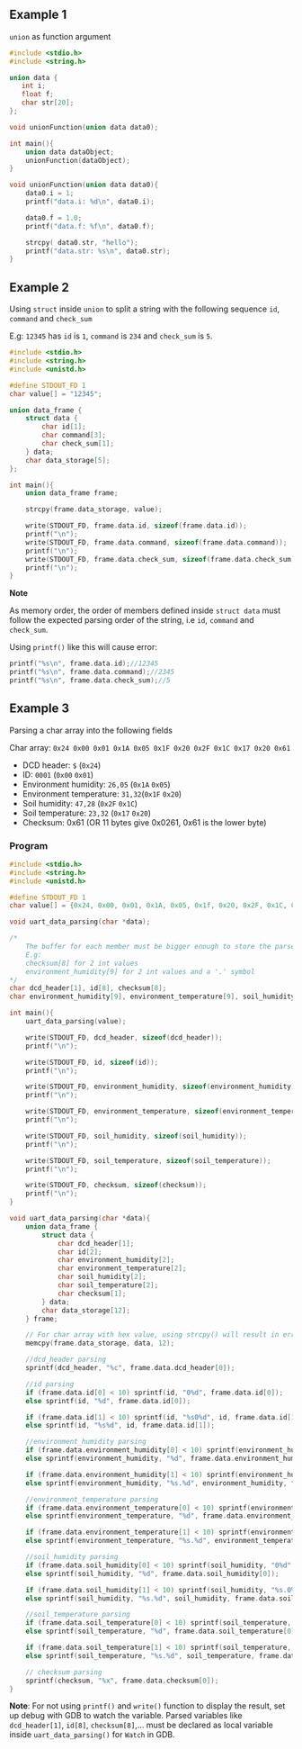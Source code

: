 ## Example 1

``union`` as function argument

```c
#include <stdio.h>
#include <string.h>

union data {
   int i;
   float f;
   char str[20];
}; 

void unionFunction(union data data0);

int main(){
    union data dataObject;
    unionFunction(dataObject);
}

void unionFunction(union data data0){
    data0.i = 1;
    printf("data.i: %d\n", data0.i);

    data0.f = 1.0;
    printf("data.f: %f\n", data0.f);

    strcpy( data0.str, "hello");
    printf("data.str: %s\n", data0.str);
}
```

## Example 2

Using ``struct`` inside ``union`` to split a string with the following sequence ``id``,  ``command`` and ``check_sum``

E.g: ``12345`` has ``id`` is ``1``, ``command`` is ``234`` and ``check_sum`` is ``5``.

```c
#include <stdio.h>
#include <string.h>
#include <unistd.h>

#define STDOUT_FD 1
char value[] = "12345";

union data_frame {
    struct data {
        char id[1];
        char command[3];
        char check_sum[1];
    } data;
    char data_storage[5];
};

int main(){
    union data_frame frame;

    strcpy(frame.data_storage, value);

    write(STDOUT_FD, frame.data.id, sizeof(frame.data.id));
    printf("\n");
    write(STDOUT_FD, frame.data.command, sizeof(frame.data.command));
    printf("\n");
    write(STDOUT_FD, frame.data.check_sum, sizeof(frame.data.check_sum));
    printf("\n");
}
```
**Note**

As memory order, the order of members defined inside ``struct data`` must follow the expected parsing order of the string, i.e ``id``, ``command`` and ``check_sum``.

Using ``printf()`` like this will cause error:

```c
printf("%s\n", frame.data.id);//12345
printf("%s\n", frame.data.command);//2345
printf("%s\n", frame.data.check_sum);//5
```
## Example 3

Parsing a char array into the following fields

Char array: ``0x24 0x00 0x01 0x1A 0x05 0x1F 0x20 0x2F 0x1C 0x17 0x20 0x61``

* DCD header: ``$`` (``0x24``)
* ID: ``0001`` (``0x00`` ``0x01``)
* Environment humidity: ``26,05`` (``0x1A`` ``0x05``)
* Environment temperature: ``31,32``(``0x1F`` ``0x20``)
* Soil humidity: ``47,28`` (``0x2F`` ``0x1C``)
* Soil temperature: ``23,32`` (``0x17`` ``0x20``)
* Checksum: 0x61 (OR 11 bytes give 0x0261, 0x61 is the lower byte)

### Program

```c
#include <stdio.h>
#include <string.h>
#include <unistd.h>

#define STDOUT_FD 1
char value[] = {0x24, 0x00, 0x01, 0x1A, 0x05, 0x1f, 0x20, 0x2F, 0x1C, 0x17, 0x20, 0x61};

void uart_data_parsing(char *data);

/*
    The buffer for each member must be bigger enough to store the parse value. If its size is not big, there will be problem of losing the value
    E.g:
    checksum[8] for 2 int values
    environment_humidity[9] for 2 int values and a '.' symbol
*/    
char dcd_header[1], id[8], checksum[8];
char environment_humidity[9], environment_temperature[9], soil_humidity[9], soil_temperature[9];

int main(){
    uart_data_parsing(value);

    write(STDOUT_FD, dcd_header, sizeof(dcd_header));
    printf("\n");

    write(STDOUT_FD, id, sizeof(id));
    printf("\n");

    write(STDOUT_FD, environment_humidity, sizeof(environment_humidity));
    printf("\n");

    write(STDOUT_FD, environment_temperature, sizeof(environment_temperature));
    printf("\n");

    write(STDOUT_FD, soil_humidity, sizeof(soil_humidity));
    printf("\n");

    write(STDOUT_FD, soil_temperature, sizeof(soil_temperature));
    printf("\n");

    write(STDOUT_FD, checksum, sizeof(checksum));
    printf("\n");
}

void uart_data_parsing(char *data){
    union data_frame {
        struct data {
            char dcd_header[1];
            char id[2];
            char environment_humidity[2];
            char environment_temperature[2];
            char soil_humidity[2];
            char soil_temperature[2];
            char checksum[1];
        } data;
        char data_storage[12];
    } frame;

    // For char array with hex value, using strcpy() will result in error
    memcpy(frame.data_storage, data, 12);

    //dcd_header parsing
    sprintf(dcd_header, "%c", frame.data.dcd_header[0]);

    //id parsing
    if (frame.data.id[0] < 10) sprintf(id, "0%d", frame.data.id[0]);
    else sprintf(id, "%d", frame.data.id[0]);

    if (frame.data.id[1] < 10) sprintf(id, "%s0%d", id, frame.data.id[1]);
    else sprintf(id, "%s%d", id, frame.data.id[1]);

    //environment_humidity parsing
    if (frame.data.environment_humidity[0] < 10) sprintf(environment_humidity, "0%d", frame.data.environment_humidity[0]);
    else sprintf(environment_humidity, "%d", frame.data.environment_humidity[0]);

    if (frame.data.environment_humidity[1] < 10) sprintf(environment_humidity, "%s.0%d", environment_humidity, frame.data.environment_humidity[1]);
    else sprintf(environment_humidity, "%s.%d", environment_humidity, frame.data.environment_humidity[1]);

    //environment_temperature parsing
    if (frame.data.environment_temperature[0] < 10) sprintf(environment_temperature, "0%d", frame.data.environment_temperature[0]);
    else sprintf(environment_temperature, "%d", frame.data.environment_temperature[0]);

    if (frame.data.environment_temperature[1] < 10) sprintf(environment_temperature, "%s.0%d", environment_temperature, frame.data.environment_temperature[1]);
    else sprintf(environment_temperature, "%s.%d", environment_temperature, frame.data.environment_temperature[1]);

    //soil_humidity parsing
    if (frame.data.soil_humidity[0] < 10) sprintf(soil_humidity, "0%d", frame.data.soil_humidity[0]);
    else sprintf(soil_humidity, "%d", frame.data.soil_humidity[0]);

    if (frame.data.soil_humidity[1] < 10) sprintf(soil_humidity, "%s.0%d", soil_humidity, frame.data.soil_humidity[1]);
    else sprintf(soil_humidity, "%s.%d", soil_humidity, frame.data.soil_humidity[1]);

    //soil_temperature parsing
    if (frame.data.soil_temperature[0] < 10) sprintf(soil_temperature, "0%d", frame.data.soil_temperature[0]);
    else sprintf(soil_temperature, "%d", frame.data.soil_temperature[0]);

    if (frame.data.soil_temperature[1] < 10) sprintf(soil_temperature, "%s.0%d", soil_temperature, frame.data.soil_temperature[1]);
    else sprintf(soil_temperature, "%s.%d", soil_temperature, frame.data.soil_temperature[1]);

    // checksum parsing
    sprintf(checksum, "%x", frame.data.checksum[0]);
}
```
**Note**: For not using ``printf()`` and ``write()`` function to display the result, set up debug with GDB to watch the variable. Parsed variables like ``dcd_header[1]``, ``id[8]``, ``checksum[8]``,... must be declared as local variable inside ``uart_data_parsing()`` for ``Watch`` in GDB.